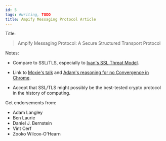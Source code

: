 ```yaml
---
id: 5
tags: #writing, TODO
title: Ampify Messaging Protocol Article
---
```


Title:

> Ampify Messaging Protocol: A Secure Structured Transport Protocol

Notes:

* Compare to SSL/TLS, especially to [Ivan's SSL Threat Model](http://blog.ivanristic.com/2009/09/ssl-threat-model.html).

* Link to [Moxie's talk](http://www.youtube.com/watch?v=xIiklPyS8MU) and [Adam's reasoning for no Convergence in Chrome](http://www.imperialviolet.org/2011/09/07/convergence.html).

* Accept that SSL/TLS might possibly be the best-tested crypto protocol in the history of computing.

Get endorsements from:

* Adam Langley
* Ben Laurie
* Daniel J. Bernstein
* Vint Cerf
* Zooko Wilcox-O'Hearn